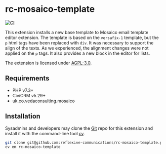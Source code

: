 # rc-mosaico-template

[![CI](https://github.com/reflexive-communications/rc-mosaico-template/actions/workflows/main.yml/badge.svg)](https://github.com/reflexive-communications/rc-mosaico-template/actions/workflows/main.yml)

This extension installs a new base template to Mosaico email template editor extension.
The template is based on the `versafix-1` template, but the `p` html tags have been replaced with `div`.
It was necessary to support the align of the texts.
As we experienced, the alignment changes were not applied on the `p` tags. It also provides a new block in the editor for lists.

The extension is licensed under [AGPL-3.0](LICENSE.txt).

## Requirements

-   PHP v7.3+
-   CiviCRM v5.29+
-   uk.co.vedaconsulting.mosaico

## Installation

Sysadmins and developers may clone the [Git](https://en.wikipedia.org/wiki/Git) repo for this extension and install it with the command-line tool [cv](https://github.com/civicrm/cv).

```bash
git clone git@github.com:reflexive-communications/rc-mosaico-template.git
cv en rc-mosaico-template
```
